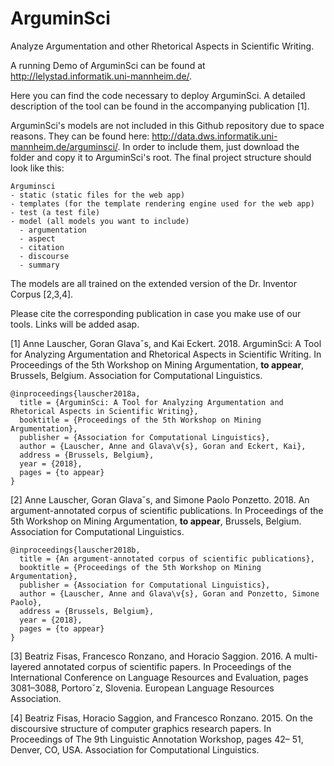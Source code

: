 # ArguminSci
Analyze Argumentation and other Rhetorical Aspects in Scientific Writing.

A running Demo of ArguminSci can be found at http://lelystad.informatik.uni-mannheim.de/.

Here you can find the code necessary to deploy ArguminSci. A detailed description of the tool can be found in the accompanying publication [1].



ArguminSci's models are not included in this Github repository due to space reasons. They can be found here: http://data.dws.informatik.uni-mannheim.de/arguminsci/.
In order to include them, just download the folder and copy it to ArguminSci's root. The final project structure should look like this:

```
Arguminsci
- static (static files for the web app)
- templates (for the template rendering engine used for the web app)
- test (a test file)
- model (all models you want to include)
  - argumentation
  - aspect
  - citation
  - discourse
  - summary
```

The models are all trained on the extended version of the Dr. Inventor Corpus [2,3,4].



Please cite the corresponding publication in case you make use of our tools. Links will be added asap.

[1] Anne Lauscher, Goran Glavaˇs, and Kai Eckert. 2018. ArguminSci: A Tool for Analyzing Argumentation and Rhetorical Aspects in Scientific Writing. 
In Proceedings of the 5th Workshop on Mining Argumentation, **to appear**, Brussels, Belgium. Association for Computational Linguistics.
```
@inproceedings{lauscher2018a,
  title = {ArguminSci: A Tool for Analyzing Argumentation and Rhetorical Aspects in Scientific Writing},
  booktitle = {Proceedings of the 5th Workshop on Mining Argumentation},
  publisher = {Association for Computational Linguistics},
  author = {Lauscher, Anne and Glava\v{s}, Goran and Eckert, Kai},
  address = {Brussels, Belgium},
  year = {2018},
  pages = {to appear}
}
```

[2] Anne Lauscher, Goran Glavaˇs, and Simone Paolo Ponzetto. 2018. An argument-annotated corpus of scientific publications. 
In Proceedings of the 5th Workshop on Mining Argumentation, **to appear**, Brussels, Belgium. Association for Computational Linguistics.
```
@inproceedings{lauscher2018b,
  title = {An argument-annotated corpus of scientific publications},
  booktitle = {Proceedings of the 5th Workshop on Mining Argumentation},
  publisher = {Association for Computational Linguistics},
  author = {Lauscher, Anne and Glava\v{s}, Goran and Ponzetto, Simone Paolo},
  address = {Brussels, Belgium},
  year = {2018},
  pages = {to appear}
}
```

[3] Beatriz Fisas, Francesco Ronzano, and Horacio Saggion.
2016. A multi-layered annotated corpus of
scientific papers. In Proceedings of the International
Conference on Language Resources and Evaluation,
pages 3081–3088, Portoroˇz, Slovenia. European
Language Resources Association.

[4] Beatriz Fisas, Horacio Saggion, and Francesco Ronzano.
2015. On the discoursive structure of computer
graphics research papers. In Proceedings of
The 9th Linguistic Annotation Workshop, pages 42–
51, Denver, CO, USA. Association for Computational
Linguistics.
